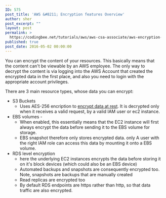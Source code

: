 ```yaml
---
ID: 575
post_title: 'AWS &#8211; Encryption features Overview'
author: sher
post_excerpt: ""
layout: post
permalink: >
  https://codingbee.net/tutorials/aws/aws-csa-associate/aws-encryption-features-overview
published: true
post_date: 2016-05-02 00:00:00
---
```

You can encrypt the content of your resources. This basically means that the content can't be viewable by an AWS employee. The only way to decrypt the content is via logging into the AWS Account that created the encrypted data in the first place, and also you need to login with the appropriate account privileges.

There are 3 main resource types, whose data you can encrypt:
<ul>
 	<li>S3 Buckets
<ul>
 	<li>Uses AES-256 encription to <a href="https://en.wikipedia.org/wiki/Data_at_rest" rel="nofollow">encrypt data at rest</a>. It is decrypted only when it receives a valid request, by a valid IAM user or ec2 instance.</li>
</ul>
</li>
 	<li>EBS volumes -
<ul>
 	<li>When enabled, this essentially means that the EC2 instance will first always encrypt the data before sending it to the EBS volume for storage.</li>
 	<li>EBS snapshot therefore only stores encrypted data. only A user with the right IAM role can access this data by mounting it onto a EBS volume.</li>
</ul>
</li>
 	<li>RDS level encryption
<ul>
 	<li>here the underlying EC2 instances encrypts the data before storing it on it's block devices (which could also be an EBS device)</li>
 	<li>Automated backups and snapshots are consequently encrypted too. Note, snapshots are backups that are manually created</li>
 	<li>Read replicas are encrypted too</li>
 	<li>By default RDS endpoints are https rather than http, so that data traffic are also encrypted.</li>
</ul>
</li>
</ul>
&nbsp;

&nbsp;